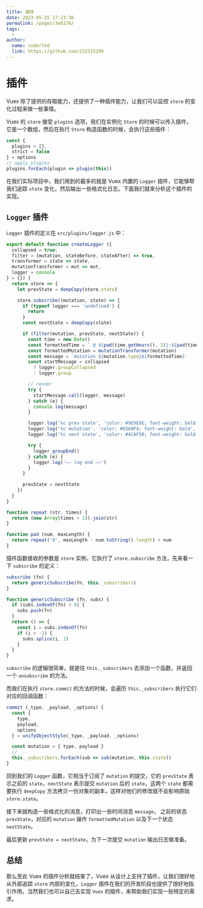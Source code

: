 ```yaml
---
title: 插件
date: 2023-05-25 17:23:36
permalink: /pages/3e6176/
tags:
  - 
author: 
  name: coderlhd
  link: https://github.com/232315299
---
```

# 插件

Vuex 除了提供的存取能力，还提供了一种插件能力，让我们可以监控 `store` 的变化过程来做一些事情。

Vuex 的 `store` 接受 `plugins` 选项，我们在实例化 `Store` 的时候可以传入插件，它是一个数组，然后在执行 `Store` 构造函数的时候，会执行这些插件：

```js
const {
  plugins = [],
  strict = false
} = options
// apply plugins
plugins.forEach(plugin => plugin(this))
```

在我们实际项目中，我们用到的最多的就是 Vuex 内置的 `Logger` 插件，它能够帮我们追踪 `state` 变化，然后输出一些格式化日志。下面我们就来分析这个插件的实现。

## `Logger` 插件

`Logger` 插件的定义在 `src/plugins/logger.js` 中：

```js
export default function createLogger ({
  collapsed = true,
  filter = (mutation, stateBefore, stateAfter) => true,
  transformer = state => state,
  mutationTransformer = mut => mut,
  logger = console
} = {}) {
  return store => {
    let prevState = deepCopy(store.state)

    store.subscribe((mutation, state) => {
      if (typeof logger === 'undefined') {
        return
      }
      const nextState = deepCopy(state)

      if (filter(mutation, prevState, nextState)) {
        const time = new Date()
        const formattedTime = ` @ ${pad(time.getHours(), 2)}:${pad(time.getMinutes(), 2)}:${pad(time.getSeconds(), 2)}.${pad(time.getMilliseconds(), 3)}`
        const formattedMutation = mutationTransformer(mutation)
        const message = `mutation ${mutation.type}${formattedTime}`
        const startMessage = collapsed
          ? logger.groupCollapsed
          : logger.group

        // render
        try {
          startMessage.call(logger, message)
        } catch (e) {
          console.log(message)
        }

        logger.log('%c prev state', 'color: #9E9E9E; font-weight: bold', transformer(prevState))
        logger.log('%c mutation', 'color: #03A9F4; font-weight: bold', formattedMutation)
        logger.log('%c next state', 'color: #4CAF50; font-weight: bold', transformer(nextState))

        try {
          logger.groupEnd()
        } catch (e) {
          logger.log('—— log end ——')
        }
      }

      prevState = nextState
    })
  }
}

function repeat (str, times) {
  return (new Array(times + 1)).join(str)
}

function pad (num, maxLength) {
  return repeat('0', maxLength - num.toString().length) + num
}
```

插件函数接收的参数是 `store` 实例，它执行了 `store.subscribe` 方法，先来看一下 `subscribe` 的定义：

```js
subscribe (fn) {
  return genericSubscribe(fn, this._subscribers)
}

function genericSubscribe (fn, subs) {
  if (subs.indexOf(fn) < 0) {
    subs.push(fn)
  }
  return () => {
    const i = subs.indexOf(fn)
    if (i > -1) {
      subs.splice(i, 1)
    }
  }
}
```

`subscribe` 的逻辑很简单，就是往 `this._subscribers` 去添加一个函数，并返回一个 `unsubscribe` 的方法。

而我们在执行 `store.commit` 的方法的时候，会遍历 `this._subscribers` 执行它们对应的回调函数：

```js
commit (_type, _payload, _options) {
  const {
    type,
    payload,
    options
  } = unifyObjectStyle(_type, _payload, _options)

  const mutation = { type, payload }
  // ...
  this._subscribers.forEach(sub => sub(mutation, this.state))  
}
```

回到我们的 `Logger` 函数，它相当于订阅了 `mutation` 的提交，它的 `prevState` 表示之前的 `state`，`nextState` 表示提交 `mutation` 后的 `state`，这两个 `state` 都需要执行 `deepCopy` 方法拷贝一份对象的副本，这样对他们的修改就不会影响原始 `store.state`。

接下来就构造一些格式化的消息，打印出一些时间消息 `message`， 之前的状态 `prevState`，对应的 `mutation` 操作 `formattedMutation` 以及下一个状态 `nextState`。

最后更新 `prevState = nextState`，为下一次提交 `mutation` 输出日志做准备。

## 总结

那么至此 Vuex 的插件分析就结束了，Vuex 从设计上支持了插件，让我们很好地从外部追踪 `store` 内部的变化，`Logger` 插件在我们的开发阶段也提供了很好地指引作用。当然我们也可以自己去实现 `Vuex` 的插件，来帮助我们实现一些特定的需求。
